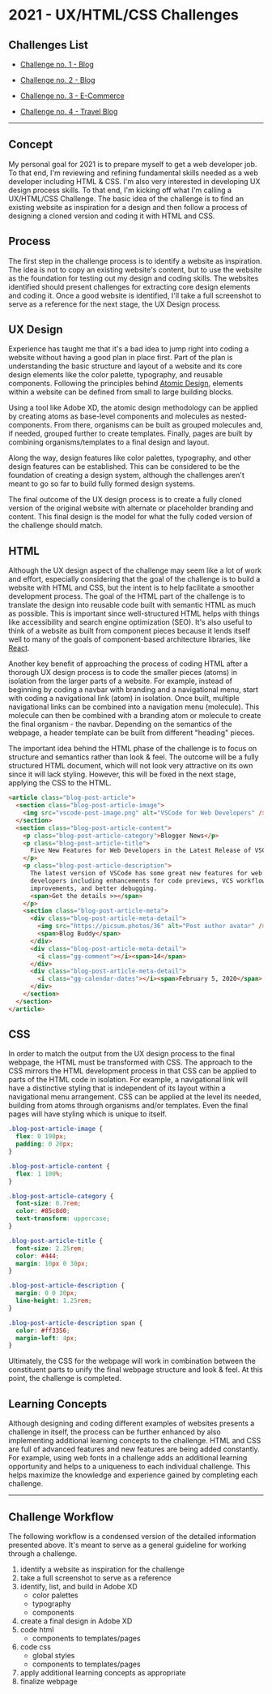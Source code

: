# 2021 - UX/HTML/CSS Challenges

## Challenges List

- [Challenge no. 1 - Blog](working-projects/completed/we-the-parents/README.md)

- [Challenge no. 2 - Blog](working-projects/completed/pinch-of-yum/README.md)

- [Challenge no. 3 - E-Commerce](working-projects/completed/bohemian-traders/README.md)

- [Challenge no. 4 - Travel Blog](working-projects/completed/traveling-mitch/README.md)

---

## Concept

My personal goal for 2021 is to prepare myself to get a web developer job. To that end, I'm reviewing and refining fundamental skills needed as a web developer including HTML & CSS. I'm also very interested in developing UX design process skills. To that end, I'm kicking off what I'm calling a UX/HTML/CSS Challenge. The basic idea of the challenge is to find an existing website as inspiration for a design and then follow a process of designing a cloned version and coding it with HTML and CSS.

## Process

The first step in the challenge process is to identify a website as inspiration. The idea is not to copy an existing website's content, but to use the website as the foundation for testing out my design and coding skills. The websites identified should present challenges for extracting core design elements and coding it. Once a good website is identified, I'll take a full screenshot to serve as a reference for the next stage, the UX Design process.

## UX Design

Experience has taught me that it's a bad idea to jump right into coding a website without having a good plan in place first. Part of the plan is understanding the basic structure and layout of a website and its core design elements like the color palette, typography, and reusable components. Following the principles behind [Atomic Design](https://xd.adobe.com/ideas/process/ui-design/atomic-design-principles-methodology-101), elements within a website can be defined from small to large building blocks.

Using a tool like Adobe XD, the atomic design methodology can be applied by creating atoms as base-level components and molecules as nested-components. From there, organisms can be built as grouped molecules and, if needed, grouped further to create templates. Finally, pages are built by combining organisms/templates to a final design and layout.

Along the way, design features like color palettes, typography, and other design features can be established. This can be considered to be the foundation of creating a design system, although the challenges aren't meant to go so far to build fully formed design systems.

The final outcome of the UX design process is to create a fully cloned version of the original website with alternate or placeholder branding and content. This final design is the model for what the fully coded version of the challenge should match.

## HTML

Although the UX design aspect of the challenge may seem like a lot of work and effort, especially considering that the goal of the challenge is to build a website with HTML and CSS, but the intent is to help facilitate a smoother development process. The goal of the HTML part of the challenge is to translate the design into reusable code built with semantic HTML as much as possible. This is important since well-structured HTML helps with things like accessibility and search engine optimization (SEO). It's also useful to think of a website as built from component pieces because it lends itself well to many of the goals of component-based architecture libraries, like [React](https://reactjs.org/docs/design-principles.html).

Another key benefit of approaching the process of coding HTML after a thorough UX design process is to code the smaller pieces (atoms) in isolation from the larger parts of a website. For example, instead of beginning by coding a navbar with branding and a navigational menu, start with coding a navigational link (atom) in isolation. Once built, multiple navigational links can be combined into a navigation menu (molecule). This molecule can then be combined with a branding atom or molecule to create the final organism - the navbar. Depending on the semantics of the webpage, a header template can be built from different "heading" pieces.

The important idea behind the HTML phase of the challenge is to focus on structure and semantics rather than look & feel. The outcome will be a fully structured HTML document, which will not look very attractive on its own since it will lack styling. However, this will be fixed in the next stage, applying the CSS to the HTML.

```html
<article class="blog-post-article">
  <section class="blog-post-article-image">
    <img src="vscode-post-image.png" alt="VSCode for Web Developers" />
  </section>
  <section class="blog-post-article-content">
    <p class="blog-post-article-category">Blogger News</p>
    <p class="blog-post-article-title">
      Five New Features for Web Developers in the Latest Release of VSCode
    </p>
    <p class="blog-post-article-description">
      The latest version of VSCode has some great new features for web
      developers including enhancements for code previews, VCS workflow
      improvements, and better debugging.
      <span>Get the details >></span>
    </p>
    <section class="blog-post-article-meta">
      <div class="blog-post-article-meta-detail">
        <img src="https://picsum.photos/36" alt="Post author avatar" />
        <span>Blog Buddy</span>
      </div>
      <div class="blog-post-article-meta-detail">
        <i class="gg-comment"></i><span>14</span>
      </div>
      <div class="blog-post-article-meta-detail">
        <i class="gg-calendar-dates"></i><span>February 5, 2020</span>
      </div>
    </section>
  </section>
</article>
```

## CSS

In order to match the output from the UX design process to the final webpage, the HTML must be transformed with CSS. The approach to the CSS mirrors the HTML development process in that CSS can be applied to parts of the HTML code in isolation. For example, a navigational link will have a distinctive styling that is independent of its layout within a navigational menu arrangement. CSS can be applied at the level its needed, building from atoms through organisms and/or templates. Even the final pages will have styling which is unique to itself.

```css
.blog-post-article-image {
  flex: 0 190px;
  padding: 0 20px;
}

.blog-post-article-content {
  flex: 1 100%;
}

.blog-post-article-category {
  font-size: 0.7rem;
  color: #85c8d0;
  text-transform: uppercase;
}

.blog-post-article-title {
  font-size: 2.25rem;
  color: #444;
  margin: 10px 0 30px;
}

.blog-post-article-description {
  margin: 0 0 30px;
  line-height: 1.25rem;
}

.blog-post-article-description span {
  color: #ff3356;
  margin-left: 4px;
}
```

Ultimately, the CSS for the webpage will work in combination between the constituent parts to unify the final webpage structure and look & feel. At this point, the challenge is completed.

## Learning Concepts

Although designing and coding different examples of websites presents a challenge in itself, the process can be further enhanced by also implementing additional learning concepts to the challenge. HTML and CSS are full of advanced features and new features are being added constantly. For example, using web fonts in a challenge adds an additional learning opportunity and helps to a uniqueness to each individual challenge. This helps maximize the knowledge and experience gained by completing each challenge.

---

## Challenge Workflow

The following workflow is a condensed version of the detailed information presented above. It's meant to serve as a general guideline for working through a challenge.

1. identify a website as inspiration for the challenge
1. take a full screenshot to serve as a reference
1. identify, list, and build in Adobe XD
   - color palettes
   - typography
   - components
1. create a final design in Adobe XD
1. code html
   - components to templates/pages
1. code css
   - global styles
   - components to templates/pages
1. apply additional learning concepts as appropriate
1. finalize webpage
